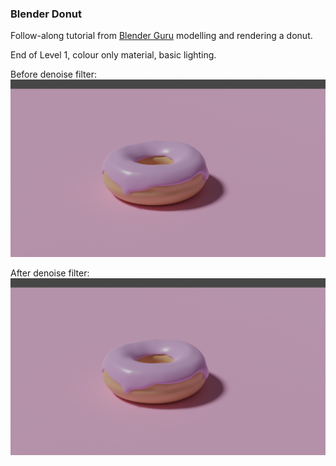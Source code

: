 ### Blender Donut

Follow-along tutorial from [Blender Guru](https://www.youtube.com/playlist?list=PLjEaoINr3zgEq0u2MzVgAaHEBt--xLB6U) modelling and rendering a donut.

End of Level 1, colour only material, basic lighting.

Before denoise filter:
![before denoise filter](donut-before-denoise.png "Before denoise filter pass")

After denoise filter:
![after denoise filter](donut-after-denoise.png "After denoise filter pass")
